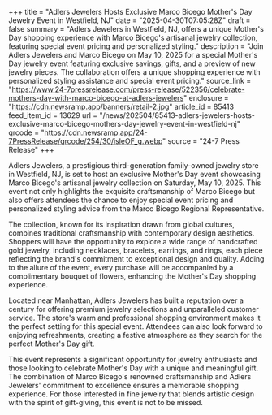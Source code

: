 +++
title = "Adlers Jewelers Hosts Exclusive Marco Bicego Mother's Day Jewelry Event in Westfield, NJ"
date = "2025-04-30T07:05:28Z"
draft = false
summary = "Adlers Jewelers in Westfield, NJ, offers a unique Mother's Day shopping experience with Marco Bicego's artisanal jewelry collection, featuring special event pricing and personalized styling."
description = "Join Adlers Jewelers and Marco Bicego on May 10, 2025 for a special Mother's Day jewelry event featuring exclusive savings, gifts, and a preview of new jewelry pieces. The collaboration offers a unique shopping experience with personalized styling assistance and special event pricing."
source_link = "https://www.24-7pressrelease.com/press-release/522356/celebrate-mothers-day-with-marco-bicego-at-adlers-jewelers"
enclosure = "https://cdn.newsramp.app/banners/retail-2.jpg"
article_id = 85413
feed_item_id = 13629
url = "/news/202504/85413-adlers-jewelers-hosts-exclusive-marco-bicego-mothers-day-jewelry-event-in-westfield-nj"
qrcode = "https://cdn.newsramp.app/24-7PressRelease/qrcode/254/30/isleOF_g.webp"
source = "24-7 Press Release"
+++

<p>Adlers Jewelers, a prestigious third-generation family-owned jewelry store in Westfield, NJ, is set to host an exclusive Mother's Day event showcasing Marco Bicego's artisanal jewelry collection on Saturday, May 10, 2025. This event not only highlights the exquisite craftsmanship of Marco Bicego but also offers attendees the chance to enjoy special event pricing and personalized styling advice from the Marco Bicego Regional Representative.</p><p>The collection, known for its inspiration drawn from global cultures, combines traditional craftsmanship with contemporary design aesthetics. Shoppers will have the opportunity to explore a wide range of handcrafted gold jewelry, including necklaces, bracelets, earrings, and rings, each piece reflecting the brand's commitment to exceptional design and quality. Adding to the allure of the event, every purchase will be accompanied by a complimentary bouquet of flowers, enhancing the Mother's Day shopping experience.</p><p>Located near Manhattan, Adlers Jewelers has built a reputation over a century for offering premium jewelry selections and unparalleled customer service. The store's warm and professional shopping environment makes it the perfect setting for this special event. Attendees can also look forward to enjoying refreshments, creating a festive atmosphere as they search for the perfect Mother's Day gift.</p><p>This event represents a significant opportunity for jewelry enthusiasts and those looking to celebrate Mother's Day with a unique and meaningful gift. The combination of Marco Bicego's renowned craftsmanship and Adlers Jewelers' commitment to excellence ensures a memorable shopping experience. For those interested in fine jewelry that blends artistic design with the spirit of gift-giving, this event is not to be missed.</p>